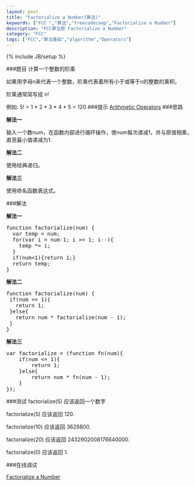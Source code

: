 ```yaml
---
layout: post
title: "Factorialize a Number(算法)"
keywords: ["FCC ","算法","freecodecamp","Factorialize a Number"]
description: "FCC算法题 Factorialize a Number"
category: "FCC"
tags: ["FCC","算法基础","algorithm","Operators"]
---
```

{% include JB/setup %}

###题目
计算一个整数的阶乘

如果用字母n来代表一个整数，阶乘代表着所有小于或等于n的整数的乘积。

阶乘通常简写成 <span class="txt">n!</span>

例如:<span class="txt"> 5! = 1 * 2 * 3 * 4 * 5 = 120</span>
###提示
[Arithmetic Operators](https://developer.mozilla.org/zh-CN/docs/Web/JavaScript/Reference/Operators/Arithmetic_Operators)
###思路

**解法一**

输入一个数num，在函数内部进行循环操作，使num每次递减1，并与原值相乘，直至最小值递减为1.

**解法二**

使用经典递归。

**解法三**

使用命名函数表达式。

###解法

**解法一**

<pre>
function factorialize(num) {
  var temp = num; 
  for(var i = num-1; i >= 1; i--){
    temp *= i;
  }
  if(num<1){return 1;}
  return temp;
}
</pre>

**解法二**

<pre>
function factorialize(num) {
 if(num <= 1){
   return 1;
 }else{
   return num * factorialize(num - 1);
 }
}
</pre>

**解法三**

<pre>
var factorialize = (function fn(num){
	if(num <= 1){
   		return 1;
	}else{
  		return num * fn(num - 1);
 	}
});
</pre>

###测试
<span class="txt">factorialize(5)</span> 应该返回一个数字

<span class="txt">factorialize(5)</span> 应该返回 120.

<span class="txt">factorialize(10)</span> 应该返回 3628800.

<span class="txt">factorialize(20)</span> 应该返回 2432902008176640000.

<span class="txt">factorialize(0)</span> 应该返回 1.

###在线调试

[Factorialize a Number](https://freecodecamp.cn/challenges/factorialize-a-number)